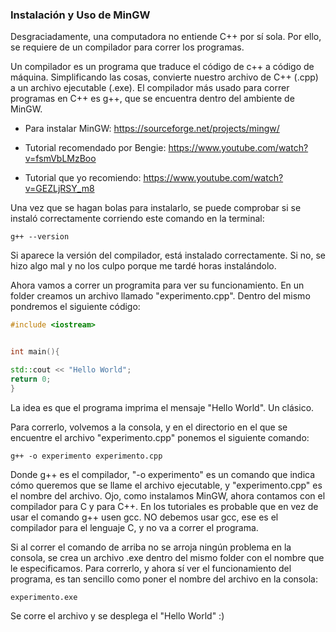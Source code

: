 ### Instalación y Uso de MinGW 

Desgraciadamente, una computadora no entiende C++ por sí sola. Por ello, se requiere de un compilador para correr los programas.

Un compilador es un programa que traduce el código de c++ a código de máquina. Simplificando las cosas, convierte nuestro archivo de C++ (.cpp) a un archivo ejecutable (.exe). El compilador más usado para correr programas en C++ es g++, que se encuentra dentro del ambiente de MinGW.

* Para instalar MinGW:  https://sourceforge.net/projects/mingw/

* Tutorial recomendado por Bengie: https://www.youtube.com/watch?v=fsmVbLMzBoo

* Tutorial que yo recomiendo: https://www.youtube.com/watch?v=GEZLjRSY_m8

 Una vez que se hagan bolas para instalarlo, se puede comprobar si se instaló correctamente corriendo este comando en la terminal:

 ```
 g++ --version
 ```

Si aparece la versión del compilador, está instalado correctamente. Si no, se hizo algo mal y no los culpo porque me tardé horas instalándolo.

Ahora vamos a correr un programita para ver su funcionamiento. En un folder creamos un archivo llamado "experimento.cpp". Dentro del mismo pondremos el siguiente código:

```cpp
#include <iostream>


int main(){

std::cout << "Hello World";
return 0;
}
``` 

La idea es que el programa imprima el mensaje "Hello World". Un clásico.

Para correrlo, volvemos a la consola, y en el directorio en el que se encuentre el archivo "experimento.cpp" ponemos el siguiente comando:

 ```
g++ -o experimento experimento.cpp
 ```

Donde g++ es el compilador, "-o experimento" es un comando que indica cómo queremos que se llame el archivo ejecutable, y "experimento.cpp" es el nombre del archivo. Ojo, como instalamos MinGW, ahora contamos con el compilador para C y para C++. En los tutoriales es probable que en vez de usar el comando g++ usen gcc. NO debemos usar gcc, ese es el compilador para el lenguaje C, y no va a correr el programa.

Si al correr el comando de arriba no se arroja ningún problema en la consola, se crea un archivo .exe dentro del mismo folder con el nombre que le especificamos. Para correrlo, y ahora sí ver el funcionamiento del programa, es tan sencillo como poner el nombre del archivo en la consola:

 ```
experimento.exe
 ```

Se corre el archivo y se desplega el "Hello World" :)
